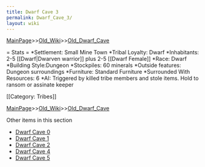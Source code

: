 ```yaml
---
title: Dwarf Cave 3
permalink: Dwarf_Cave_3/
layout: wiki
---
```


[MainPage](/keeperrl_wiki/ "wikilink")>>[Old_Wiki](/keeperrl_wiki/Old_Wiki "wikilink")>>[Old_Dwarf_Cave](/keeperrl_wiki/Old_Dwarf_Cave "wikilink")

= Stats =
*Settlement: Small Mine Town
*Tribal Loyalty: Dwarf
*Inhabitants: 2-5 [[Dwarf|Dwarven warrior]] plus 2-5 [[Dwarf Female]]
*Race: Dwarf 
*Building Style:Dungeon
*Stockpiles: 60 minerals 
*Outside features: Dungeon surroundings
*Furniture: Standard Furniture
*Surrounded With Resources: 6 
*AI: Triggered by killed tribe members and stole items. Hold to ransom or assinate keeper

[[Category: Tribes]]

[MainPage](/keeperrl_wiki/ "wikilink")>>[Old_Wiki](/keeperrl_wiki/Old_Wiki "wikilink")>>[Old_Dwarf_Cave](/keeperrl_wiki/Old_Dwarf_Cave "wikilink")

Other items in this section
-    [Dwarf Cave 0](/keeperrl_wiki/Dwarf_Cave_0 "wikilink")
-    [Dwarf Cave 1](/keeperrl_wiki/Dwarf_Cave_1 "wikilink")
-    [Dwarf Cave 2](/keeperrl_wiki/Dwarf_Cave_2 "wikilink")
-    [Dwarf Cave 4](/keeperrl_wiki/Dwarf_Cave_4 "wikilink")
-    [Dwarf Cave 5](/keeperrl_wiki/Dwarf_Cave_5 "wikilink")
